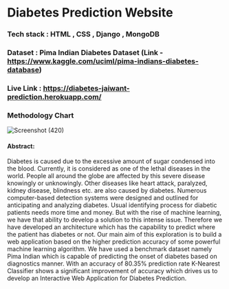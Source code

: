 # Diabetes Prediction Website
### Tech stack : HTML , CSS , Django , MongoDB
### Dataset : Pima Indian Diabetes Dataset (Link - https://www.kaggle.com/uciml/pima-indians-diabetes-database)
### Live Link : https://diabetes-jaiwant-prediction.herokuapp.com/
### Methodology Chart
![Screenshot (420)](https://user-images.githubusercontent.com/49087609/133254918-0c71509c-e36d-40e2-994a-076edc6ba769.png)
#### Abstract:
Diabetes is caused due to the excessive amount of sugar condensed into the blood. Currently, it is considered as one of the lethal diseases in the world. People all around the globe are affected by this severe disease knowingly or unknowingly. Other diseases like heart attack, paralyzed, kidney disease, blindness etc. are also caused by diabetes. Numerous computer-based detection systems were designed and outlined for anticipating and analyzing diabetes. Usual identifying process for diabetic patients needs more time and money. But with the rise of machine learning, we have that ability to develop a solution to this intense issue. Therefore we have developed an architecture which has the capability to predict where the patient has diabetes or not. Our main aim of this exploration is to build a web application based on the higher prediction accuracy of some powerful machine learning algorithm. We have used a benchmark dataset namely Pima Indian which is capable of predicting the onset of diabetes based on diagnostics manner. With an accuracy of 80.35% prediction rate K-Nearest Classifier shows a significant improvement of accuracy which drives us to develop an Interactive Web Application for Diabetes Prediction.
